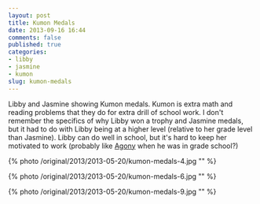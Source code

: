 ```yaml
---
layout: post
title: Kumon Medals
date: 2013-09-16 16:44
comments: false
published: true
categories:
- libby
- jasmine
- kumon
slug: kumon-medals
---
```

Libby and Jasmine showing Kumon medals. Kumon is extra math and reading problems that they do for extra drill of school work.  I don't remember the specifics of why Libby won a trophy and Jasmine medals, but it had to do with Libby being at a higher level (relative to her grade level than Jasmine). Libby can do well in school, but it's hard to keep her motivated to work (probably like [Agony][1] when he was in grade school?)

{% photo /original/2013/2013-05-20/kumon-medals-4.jpg "" %}

{% photo /original/2013/2013-05-20/kumon-medals-6.jpg "" %}

{% photo /original/2013/2013-05-20/kumon-medals-9.jpg "" %}

[1]:/blog/2013/04/14/agony-visits/
